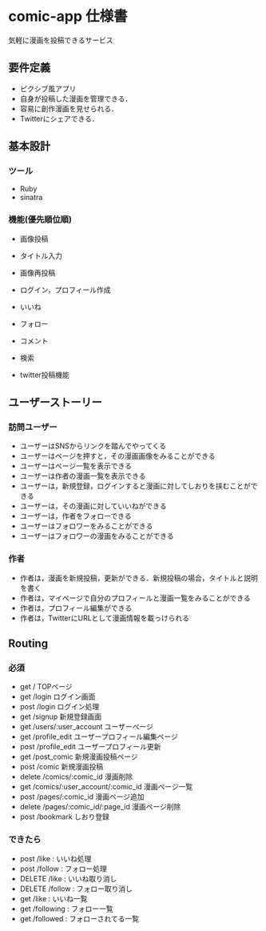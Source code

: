 # comic-app 仕様書
気軽に漫画を投稿できるサービス

## 要件定義
- ピクシブ風アプリ
- 自身が投稿した漫画を管理できる．
- 容易に創作漫画を見せられる．
- Twitterにシェアできる．

## 基本設計
### ツール
- Ruby
- sinatra
### 機能(優先順位順)
- 画像投稿
- タイトル入力
- 画像再投稿
- ログイン，プロフィール作成

- いいね
- フォロー
- コメント
- 検索
- twitter投稿機能

## ユーザーストーリー
### 訪問ユーザー
- ユーザーはSNSからリンクを踏んでやってくる
- ユーザーはページを押すと，その漫画画像をみることができる
- ユーザーはページ一覧を表示できる
- ユーザーは作者の漫画一覧を表示できる
- ユーザーは，新規登録，ログインすると漫画に対してしおりを挟むことができる
- ユーザーは，その漫画に対していいねができる
- ユーザーは，作者をフォローできる
- ユーザーはフォロワーをみることができる
- ユーザーはフォロワーの漫画をみることができる
### 作者
- 作者は，漫画を新規投稿，更新ができる．新規投稿の場合，タイトルと説明を書く
- 作者は，マイページで自分のプロフィールと漫画一覧をみることができる
- 作者は，プロフィール編集ができる
- 作者は，TwitterにURLとして漫画情報を載っけられる

## Routing
### 必須
- get /  TOPページ
- get /login ログイン画面
- post /login   ログイン処理 
- get /signup  新規登録画面
- get /users/:user_account  ユーザーページ
- get /profile_edit  ユーザープロフィール編集ページ
- post /profile_edit  ユーザープロフィール更新
- get /post_comic 新規漫画投稿ページ
- post /comic 新規漫画投稿
- delete /comics/:comic_id 漫画削除
- get /comics/:user_account/:comic_id  漫画ページ一覧
- post /pages/:comic_id 漫画ページ追加
- delete /pages/:comic_id/:page_id 漫画ページ削除
- post /bookmark しおり登録

### できたら
- post /like : いいね処理
- post /follow : フォロー処理
- DELETE /like : いいね取り消し
- DELETE /follow  : フォロー取り消し
- get /like : いいね一覧
- get /following : フォロー一覧
- get /followed : フォローされてる一覧



